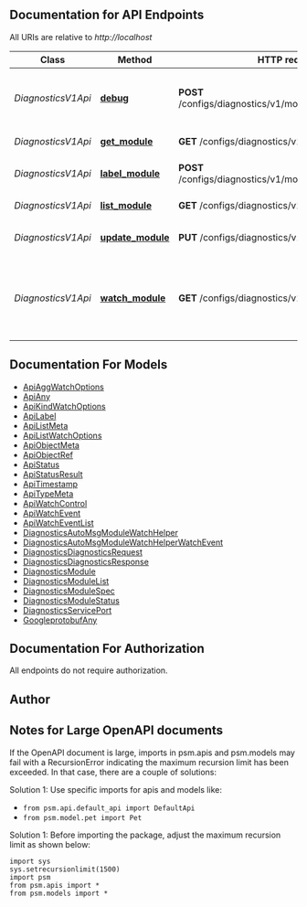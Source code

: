 
## Documentation for API Endpoints

All URIs are relative to *http://localhost*

Class | Method | HTTP request | Description
------------ | ------------- | ------------- | -------------
*DiagnosticsV1Api* | [**debug**](../../../../pensando_ent/apiDocPath}}DiagnosticsV1Api.md#debug) | **POST** /configs/diagnostics/v1/modules/{O.Name}/Debug | Request Diagnostics information for a module
*DiagnosticsV1Api* | [**get_module**](../../../../pensando_ent/apiDocPath}}DiagnosticsV1Api.md#get_module) | **GET** /configs/diagnostics/v1/modules/{O.Name} | Get Module object
*DiagnosticsV1Api* | [**label_module**](../../../../pensando_ent/apiDocPath}}DiagnosticsV1Api.md#label_module) | **POST** /configs/diagnostics/v1/modules/{O.Name}/label | Label Module object
*DiagnosticsV1Api* | [**list_module**](../../../../pensando_ent/apiDocPath}}DiagnosticsV1Api.md#list_module) | **GET** /configs/diagnostics/v1/modules | List Module objects
*DiagnosticsV1Api* | [**update_module**](../../../../pensando_ent/apiDocPath}}DiagnosticsV1Api.md#update_module) | **PUT** /configs/diagnostics/v1/modules/{O.Name} | Update Module object
*DiagnosticsV1Api* | [**watch_module**](../../../../pensando_ent/apiDocPath}}DiagnosticsV1Api.md#watch_module) | **GET** /configs/diagnostics/v1/watch/modules | Watch Module objects. Supports WebSockets or HTTP long poll


## Documentation For Models

 - [ApiAggWatchOptions](docs/ApiAggWatchOptions.md)
 - [ApiAny](docs/ApiAny.md)
 - [ApiKindWatchOptions](docs/ApiKindWatchOptions.md)
 - [ApiLabel](docs/ApiLabel.md)
 - [ApiListMeta](docs/ApiListMeta.md)
 - [ApiListWatchOptions](docs/ApiListWatchOptions.md)
 - [ApiObjectMeta](docs/ApiObjectMeta.md)
 - [ApiObjectRef](docs/ApiObjectRef.md)
 - [ApiStatus](docs/ApiStatus.md)
 - [ApiStatusResult](docs/ApiStatusResult.md)
 - [ApiTimestamp](docs/ApiTimestamp.md)
 - [ApiTypeMeta](docs/ApiTypeMeta.md)
 - [ApiWatchControl](docs/ApiWatchControl.md)
 - [ApiWatchEvent](docs/ApiWatchEvent.md)
 - [ApiWatchEventList](docs/ApiWatchEventList.md)
 - [DiagnosticsAutoMsgModuleWatchHelper](docs/DiagnosticsAutoMsgModuleWatchHelper.md)
 - [DiagnosticsAutoMsgModuleWatchHelperWatchEvent](docs/DiagnosticsAutoMsgModuleWatchHelperWatchEvent.md)
 - [DiagnosticsDiagnosticsRequest](docs/DiagnosticsDiagnosticsRequest.md)
 - [DiagnosticsDiagnosticsResponse](docs/DiagnosticsDiagnosticsResponse.md)
 - [DiagnosticsModule](docs/DiagnosticsModule.md)
 - [DiagnosticsModuleList](docs/DiagnosticsModuleList.md)
 - [DiagnosticsModuleSpec](docs/DiagnosticsModuleSpec.md)
 - [DiagnosticsModuleStatus](docs/DiagnosticsModuleStatus.md)
 - [DiagnosticsServicePort](docs/DiagnosticsServicePort.md)
 - [GoogleprotobufAny](docs/GoogleprotobufAny.md)


## Documentation For Authorization

 All endpoints do not require authorization.

## Author




## Notes for Large OpenAPI documents
If the OpenAPI document is large, imports in psm.apis and psm.models may fail with a
RecursionError indicating the maximum recursion limit has been exceeded. In that case, there are a couple of solutions:

Solution 1:
Use specific imports for apis and models like:
- `from psm.api.default_api import DefaultApi`
- `from psm.model.pet import Pet`

Solution 1:
Before importing the package, adjust the maximum recursion limit as shown below:
```
import sys
sys.setrecursionlimit(1500)
import psm
from psm.apis import *
from psm.models import *
```
